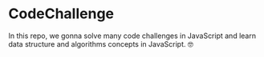 # CodeChallenge
In this repo, we gonna solve many code challenges in JavaScript and learn data structure and algorithms concepts in JavaScript. 🤓

